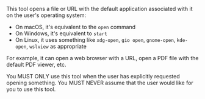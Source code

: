This tool opens a file or URL with the default application associated with it on the user's operating system:
- On macOS, it's equivalent to the `open` command
- On Windows, it's equivalent to `start`
- On Linux, it uses something like `xdg-open`, `gio open`, `gnome-open`, `kde-open`, `wslview` as appropriate

For example, it can open a web browser with a URL, open a PDF file with the default PDF viewer, etc.

You MUST ONLY use this tool when the user has explicitly requested opening something. You MUST NEVER assume that
the user would like for you to use this tool.
